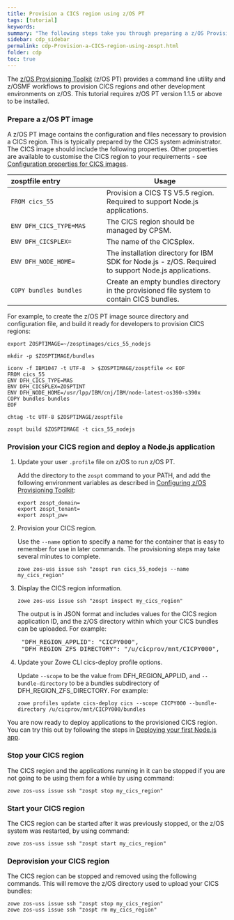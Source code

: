 ```yaml
---
title: Provision a CICS region using z/OS PT
tags: [tutorial]
keywords:
summary: "The following steps take you through preparing a z/OS Provisioning Toolkit image for CICS, provisioning a CICS region using the image, and then starting, stopping and deprovisioning it."
sidebar: cdp_sidebar
permalink: cdp-Provision-a-CICS-region-using-zospt.html
folder: cdp
toc: true
---
```


The [z/OS Provisioning Toolkit](https://developer.ibm.com/mainframe/products/zospt/) (z/OS PT) provides a command line utility and z/OSMF workflows to provision CICS regions and other development environments on z/OS. This tutorial requires z/OS PT version 1.1.5 or above to be installed.

### Prepare a z/OS PT image

A z/OS PT image contains the configuration and files necessary to provision a CICS region. This is typically prepared by the CICS system administrator. The CICS image should include the following properties. Other properties are available to customise the CICS region to your requirements - see [Configuration properties for CICS images](https://www.ibm.com/support/knowledgecenter/en/SSXH44E_1.0.0/zospt/cics/zospt-cics-properties.html).

| zosptfile&nbsp;entry&nbsp;&nbsp;&nbsp;&nbsp;&nbsp;&nbsp;&nbsp;&nbsp;&nbsp;&nbsp;&nbsp;&nbsp;&nbsp;&nbsp;&nbsp;&nbsp;&nbsp;&nbsp;&nbsp;&nbsp;&nbsp; | Usage |
| --- | -- |
| `FROM cics_55` | Provision a CICS TS V5.5 region. Required to support Node.js applications. |
| `ENV DFH_CICS_TYPE=MAS` | The CICS region should be managed by CPSM. |
| `ENV DFH_CICSPLEX=` | The name of the CICSplex. |
| `ENV DFH_NODE_HOME=` | The installation directory for IBM SDK for Node.js - z/OS. Required to support Node.js applications. |
| `COPY bundles bundles` | Create an empty bundles directory in the provisioned file system to contain CICS bundles. |

For example, to create the z/OS PT image source directory and configuration file, and build it ready for developers to provision CICS regions:

```console
export ZOSPTIMAGE=~/zosptimages/cics_55_nodejs

mkdir -p $ZOSPTIMAGE/bundles

iconv -f IBM1047 -t UTF-8  > $ZOSPTIMAGE/zosptfile << EOF
FROM cics_55
ENV DFH_CICS_TYPE=MAS
ENV DFH_CICSPLEX=ZOSPTINT
ENV DFH_NODE_HOME=/usr/lpp/IBM/cnj/IBM/node-latest-os390-s390x
COPY bundles bundles
EOF

chtag -tc UTF-8 $ZOSPTIMAGE/zosptfile

zospt build $ZOSPTIMAGE -t cics_55_nodejs
```

### Provision your CICS region and deploy a Node.js application

1. Update your user `.profile` file on z/OS to run z/OS PT.

   Add the directory to the `zospt` command to your PATH, and add the following environment variables as described in [Configuring z/OS Provisioning Toolkit](https://www.ibm.com/support/knowledgecenter/en/SSXH44E_1.0.0/zospt/zospt-configuring.html):

   ```properties
   export zospt_domain=
   export zospt_tenant=
   export zospt_pw=
   ```

2. Provision your CICS region.

   Use the `--name` option to specify a name for the container that is easy to remember for use in later commands. The provisioning steps may take several minutes to complete.

   ```console
   zowe zos-uss issue ssh "zospt run cics_55_nodejs --name my_cics_region"
   ```

3. Display the CICS region information.

   ```console
   zowe zos-uss issue ssh "zospt inspect my_cics_region"
   ```

   The output is in JSON format and includes values for the CICS region application ID, and the z/OS directory within which your CICS bundles can be uploaded. For example:

   <pre class="messageText">
    "DFH_REGION_APPLID": "CICPY000",
    "DFH_REGION_ZFS_DIRECTORY": "/u/cicprov/mnt/CICPY000",</pre>

4. Update your Zowe CLI cics-deploy profile options.

   Update `--scope` to be the value from DFH_REGION_APPLID, and `--bundle-directory` to be a bundles subdirectory of DFH_REGION_ZFS_DIRECTORY. For example:

   ```console
   zowe profiles update cics-deploy cics --scope CICPY000 --bundle-directory /u/cicprov/mnt/CICPY000/bundles
   ```

You are now ready to deploy applications to the provisioned CICS region. You can try this out by following the steps in [Deploying your first Node.js app](cdp-Deploying-your-first-nodejs-app).

### Stop your CICS region

The CICS region and the applications running in it can be stopped if you are not going to be using them for a while by using command:

```console
zowe zos-uss issue ssh "zospt stop my_cics_region"
```

### Start your CICS region

The CICS region can be started after it was previously stopped, or the z/OS system was restarted, by using command:

```console
zowe zos-uss issue ssh "zospt start my_cics_region"
```

### Deprovision your CICS region

The CICS region can be stopped and removed using the following commands. This will remove the z/OS directory used to upload your CICS bundles:

```console
zowe zos-uss issue ssh "zospt stop my_cics_region"
zowe zos-uss issue ssh "zospt rm my_cics_region"
```